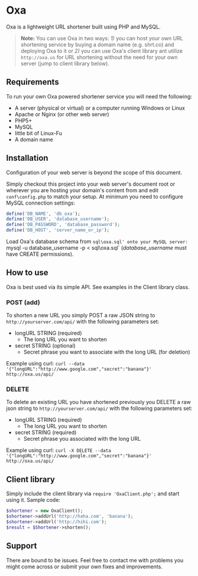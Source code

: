 # Oxa

Oxa is a lightweight URL shortener built using PHP and MySQL.

>**Note:** You can use Oxa in two ways: *1)* you can host your own URL shortening service by buying a domain name (e.g. shrt.co) and deploying Oxa to it or
>*2)* you can use Oxa's client library ant utilize `http://oxa.us` for URL shortening without the need for your own server (jump to client library below). 

## Requirements

To run your own Oxa powered shortener service you will need the following:

* A server (physical or virtual) or a computer running Windows or Linux
* Apache or Nginx (or other web server)
* PHP5+
* MySQL
* little bit of Linux-Fu
* A domain name

## Installation

Configuration of your web server is beyond the scope of this document.

Simply checkout this project into your web server's document root or wherever you are hosting your domain's content from and edit `conf\config.php` to match your setup. At minimum you need to configure MySQL connection settings:

```php
define('DB_NAME', 'db_oxa');
define('DB_USER', 'database_username');
define('DB_PASSWORD', 'database_password');
define('DB_HOST', 'server_name_or_ip');
```

Load Oxa's database schema from `sql\oxa.sql' onto your MySQL server: `mysql -u database_username -p < sql\oxa.sql` (*database_username* must have CREATE permissions).

## How to use

Oxa is best used via its simple API. See examples in the Client library class.

### POST (add)

To shorten a new URL you simply POST a raw JSON string to `http://yourserver.com/api/` with the following parameters set:

* longURL STRING (required)
  * The long URL you want to shorten
* secret STRING (optional)
  * Secret phrase you want to associate with the long URL (for deletion)

Example using curl: `curl --data '{"longURL":"http://www.google.com","secret":"banana"}' http://oxa.us/api/`

### DELETE

To delete an existing URL you have shortened previously you DELETE a raw json string to `http://yourserver.com/api/` with the following parameters set:

* longURL STRING (required)
  * The long URL you want to shorten
* secret STRING (required)
  * Secret phrase you associated with the long URL

Example using curl: `curl -X DELETE --data '{"longURL":"http://www.google.com","secret":"banana"}' http://oxa.us/api/`

## Client library

Simply include the client library via `require 'OxaClient.php';` and start using it. Sample code:

```php
$shortener = new OxaClient();
$shortener->addUrl('http://haha.com', 'banana');
$shortener->addUrl('http://hihi.com');
$result = $Shortener->shorten();
```



## Support

There are bound to be issues. Feel free to contact me with problems you might come across or submit your own fixes and improvements.